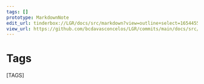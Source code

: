 ```yaml
---
tags: []
prototype: MarkdownNote
edit_url: tinderbox://LGR/docs/src/markdown?view=outline+select=1654455456
view_url: https://github.com/bcdavasconcelos/LGR/commits/main/docs/src/markdown/tags.md
---
```


# Tags

[TAGS]

